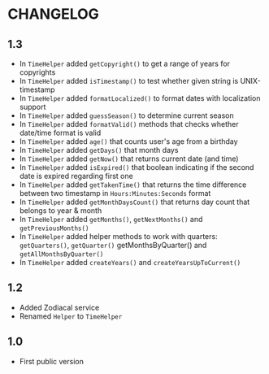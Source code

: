 CHANGELOG
==========

1.3
---

 * In `TimeHelper` added `getCopyright()` to get a range of years for copyrights
 * In `TimeHelper` added `isTimestamp()` to test whether given string is UNIX-timestamp
 * In `TimeHelper` added `formatLocalized()` to format dates with localization support
 * In `TimeHelper` added `guessSeason()` to determine current season
 * In `TimeHelper` added `formatValid()` methods that checks whether date/time format is valid
 * In `TimeHelper` added `age()` that counts user's age from a birthday
 * In `TimeHelper` added `getDays()` that month days
 * In `TimeHelper` added `getNow()` that returns current date (and time)
 * In `TimeHelper` added `isExpired()` that boolean indicating if the second date is expired regarding first one
 * In `TimeHelper` added `getTakenTime()` that returns the time difference between two timestamp in `Hours:Minutes:Seconds` format
 * In `TimeHelper` added `getMonthDaysCount()` that returns day count that belongs to year & month
 * In `TimeHelper` added `getMonths()`, `getNextMonths()` and `getPreviousMonths()`
 * In `TimeHelper` added helper methods to work with quarters: `getQuarters()`, `getQuarter()` getMonthsByQuarter() and `getAllMonthsByQuarter()`
 * In `TimeHelper` added `createYears()` and `createYearsUpToCurrent()`

1.2
----

 * Added Zodiacal service
 * Renamed `Helper` to `TimeHelper`

1.0
----

 * First public version
